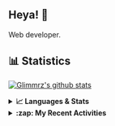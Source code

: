 ## Heya! 👋

Web developer.

## 📊 Statistics

[![Glimmrz's github stats](https://github-readme-stats.vercel.app/api?username=glimmrz&theme=dark&count_private=true)](https://github.com/anuraghazra/github-readme-stats)

<details>
  <summary><strong>📈 Languages & Stats</strong></summary>
  <img src="https://github-readme-stats.vercel.app/api?username=bunningss&show_icons=true&theme=dark&hide_border=true"
       alt="Tayef's GitHub stats" />
  <img src="https://github-readme-stats.vercel.app/api/top-langs/?username=bunningss&show_icons=true&theme=dark&hide_border=true&layout=compact&langs_count=10"
       alt="Tayef's Top GitHub Languages" />
</details>

<details>
<summary><strong> :zap: My Recent Activities </strong></summary>

<!-- ACTIVITY-LIST:START -->
- [glimmrz pushed to master in glimmrz/ilham](https://github.com/glimmrz/ilham/compare/ea99bfa0f2...bdf7d6b746)
- [glimmrz pushed to master in glimmrz/ilham](https://github.com/glimmrz/ilham/compare/07771651d1...ea99bfa0f2)
- [glimmrz pushed to master in glimmrz/ilham](https://github.com/glimmrz/ilham/compare/56b62cb38e...07771651d1)
- [glimmrz pushed to master in glimmrz/ilham](https://github.com/glimmrz/ilham/compare/4090f2b41d...56b62cb38e)
- [glimmrz pushed to master in glimmrz/ilham](https://github.com/glimmrz/ilham/compare/8ad983e99c...4090f2b41d)
<!-- ACTIVITY-LIST:END -->

</details>
